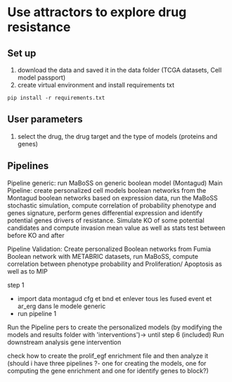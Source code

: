 # Use attractors to explore drug resistance

## Set up

1. download the data and saved it in the data folder (TCGA datasets, Cell model passport)
2. create virtual environment and install requirements txt

```
pip install -r requirements.txt
```


## User parameters 
1. select the drug, the drug target and the type of models (proteins and genes)



## Pipelines

Pipeline generic: run MaBoSS on generic boolean model (Montagud)
Main Pipeline:  create personalized cell models boolean networks from the Montagud boolean networks based on expression data, run the MaBoSS stochastic simulation, compute correlation of probability phenotype and genes signature, perform genes differential expression and identify potential genes drivers of resistance.
Simulate KO of some potential candidates and compute invasion mean value as well as stats test between before KO and after

Pipeline Validation: Create personalized Boolean networks from Fumia Boolean network with METABRIC datasets, run MaBoSS, compute correlation between phenotype probability and Proliferation/ Apoptosis as well as to MIP 




step 1
- import data montagud cfg et bnd et enlever tous les fused event et ar_erg dans le modele generic 
- run pipeline 1










Run the Pipeline pers to create the personalized models (by modifying the models and results folder with 'interventions')-> until step 6 (included)
Run downstream analysis gene intervention 


check how to create the prolif_egf enrichment file and then analyze it (should i have three pipelines ?- one for creating the models, one for computing the gene enrichment and one for identify genes to block?)



